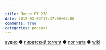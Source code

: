 ```yaml
---

title: После РТ 278
date: 2012-03-03T17:37:00+03:00
comments: true
categories: podcast
---
```

[аудио](http://cdn.radio-t.com/rt278post.mp3) ● [пиратский torrent](http://pirates.radio-t.com/torrents/rt278post.mp3.torrent) ● [лог чата](http://chat.radio-t.com/logs/radio-t-278.html) ● [wiki](http://wiki.radio-t.com/%D0%9F%D0%BE%D1%81%D0%BB%D0%B5_%D0%A0%D0%A2_278)<audio src="http://cdn.radio-t.com/rt278post.mp3" preload="none">

